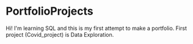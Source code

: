 # PortfolioProjects
Hi! I'm learning SQL and this is my first attempt to make a portfolio. 
First project (Covid_project) is Data Exploration.
